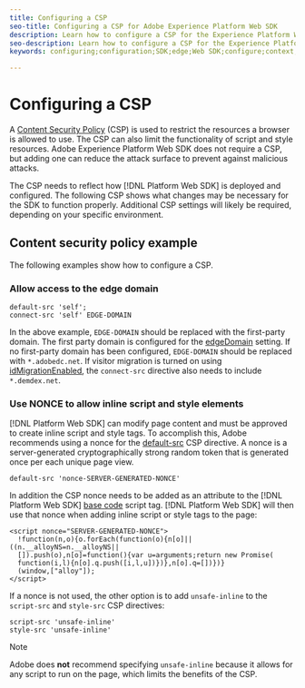 ```yaml
---
title: Configuring a CSP
seo-title: Configuring a CSP for Adobe Experience Platform Web SDK
description: Learn how to configure a CSP for the Experience Platform Web SDK
seo-description: Learn how to configure a CSP for the Experience Platform Web SDK
keywords: configuring;configuration;SDK;edge;Web SDK;configure;context;web;device;environment;web sdk settings;content security policy;

---
```


# Configuring a CSP

A [Content Security Policy](https://developer.mozilla.org/en-US/docs/Web/HTTP/Headers/Content-Security-Policy) (CSP) is used to restrict the resources a browser is allowed to use. The CSP can also limit the functionality of script and style resources. Adobe Experience Platform Web SDK does not require a CSP, but adding one can reduce the attack surface to prevent against malicious attacks.

The CSP needs to reflect how [!DNL Platform Web SDK] is deployed and configured. The following CSP shows what changes may be necessary for the SDK to function properly. Additional CSP settings will likely be required, depending on your specific environment.

## Content security policy example

The following examples show how to configure a CSP.

### Allow access to the edge domain

```
default-src 'self';
connect-src 'self' EDGE-DOMAIN
```

In the above example, `EDGE-DOMAIN` should be replaced with the first-party domain. The first party domain is configured for the [edgeDomain](configuring-the-sdk.md#edge-domain) setting. If no first-party domain has been configured, `EDGE-DOMAIN` should be replaced with `*.adobedc.net`. If visitor migration is turned on using [idMigrationEnabled](configuring-the-sdk.md#id-migration-enabled), the `connect-src` directive also needs to include `*.demdex.net`.

### Use NONCE to allow inline script and style elements

[!DNL Platform Web SDK] can modify page content and must be approved to create inline script and style tags. To accomplish this, Adobe recommends using a nonce for the [default-src](https://developer.mozilla.org/en-US/docs/Web/HTTP/Headers/Content-Security-Policy/default-src) CSP directive. A nonce is a server-generated cryptographically strong random token that is generated once per each unique page view.

```
default-src 'nonce-SERVER-GENERATED-NONCE'
```

In addition the CSP nonce needs to be added as an attribute to the [!DNL Platform Web SDK] [base code](installing-the-sdk.md#adding-the-code) script tag. [!DNL Platform Web SDK] will then use that nonce when adding inline script or style tags to the page:

```
<script nonce="SERVER-GENERATED-NONCE">
  !function(n,o){o.forEach(function(o){n[o]||((n.__alloyNS=n.__alloyNS||
  []).push(o),n[o]=function(){var u=arguments;return new Promise(
  function(i,l){n[o].q.push([i,l,u])})},n[o].q=[])})}
  (window,["alloy"]);
</script>
```

If a nonce is not used, the other option is to add `unsafe-inline` to the `script-src` and `style-src` CSP directives:

```
script-src 'unsafe-inline'
style-src 'unsafe-inline'
```

>[!NOTE]
>
>Adobe does **not** recommend specifying `unsafe-inline` because it allows for any script to run on the page, which limits the benefits of the CSP.
